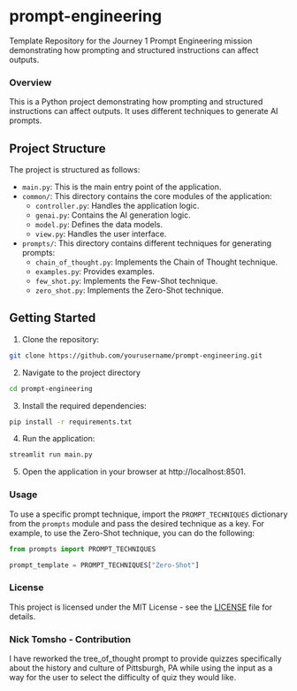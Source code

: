 # prompt-engineering
Template Repository for the Journey 1 Prompt Engineering mission demonstrating how prompting and structured instructions can affect outputs.

### Overview
This is a Python project demonstrating how prompting and structured instructions can affect outputs. It uses different techniques to generate AI prompts.

## Project Structure

The project is structured as follows:

- `main.py`: This is the main entry point of the application.
- `common/`: This directory contains the core modules of the application:
  - `controller.py`: Handles the application logic.
  - `genai.py`: Contains the AI generation logic.
  - `model.py`: Defines the data models.
  - `view.py`: Handles the user interface.
- `prompts/`: This directory contains different techniques for generating prompts:
  - `chain_of_thought.py`: Implements the Chain of Thought technique.
  - `examples.py`: Provides examples.
  - `few_shot.py`: Implements the Few-Shot technique.
  - `zero_shot.py`: Implements the Zero-Shot technique.

## Getting Started

1. Clone the repository:

```sh
git clone https://github.com/yourusername/prompt-engineering.git
```

2. Navigate to the project directory

```sh
cd prompt-engineering
```

3. Install the required dependencies:

```sh
pip install -r requirements.txt
```

4. Run the application:

```sh
streamlit run main.py
```

5. Open the application in your browser at http://localhost:8501.

### Usage
To use a specific prompt technique, import the `PROMPT_TECHNIQUES` dictionary from the `prompts` module and pass the desired technique as a key. For example, to use the Zero-Shot technique, you can do the following:

```python
from prompts import PROMPT_TECHNIQUES

prompt_template = PROMPT_TECHNIQUES["Zero-Shot"]
```

### License
This project is licensed under the MIT License - see the [LICENSE](LICENSE) file for details.

### Nick Tomsho - Contribution
I have reworked the tree_of_thought prompt to provide quizzes specifically about the history and culture of Pittsburgh, PA while using the input as a way for the user to select the difficulty of quiz they would like.
